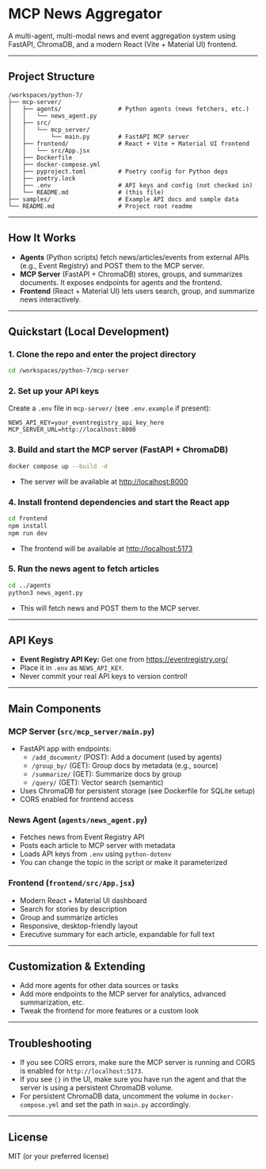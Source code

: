 # MCP News Aggregator

A multi-agent, multi-modal news and event aggregation system using FastAPI, ChromaDB, and a modern React (Vite + Material UI) frontend.

---

## Project Structure

```
/workspaces/python-7/
├── mcp-server/
│   ├── agents/                # Python agents (news fetchers, etc.)
│   │   └── news_agent.py
│   ├── src/
│   │   └── mcp_server/
│   │       └── main.py        # FastAPI MCP server
│   ├── frontend/              # React + Vite + Material UI frontend
│   │   └── src/App.jsx
│   ├── Dockerfile
│   ├── docker-compose.yml
│   ├── pyproject.toml         # Poetry config for Python deps
│   ├── poetry.lock
│   ├── .env                   # API keys and config (not checked in)
│   └── README.md              # (this file)
├── samples/                   # Example API docs and sample data
└── README.md                  # Project root readme
```

---

## How It Works

- **Agents** (Python scripts) fetch news/articles/events from external APIs (e.g., Event Registry) and POST them to the MCP server.
- **MCP Server** (FastAPI + ChromaDB) stores, groups, and summarizes documents. It exposes endpoints for agents and the frontend.
- **Frontend** (React + Material UI) lets users search, group, and summarize news interactively.

---

## Quickstart (Local Development)

### 1. Clone the repo and enter the project directory
```bash
cd /workspaces/python-7/mcp-server
```

### 2. Set up your API keys
Create a `.env` file in `mcp-server/` (see `.env.example` if present):
```
NEWS_API_KEY=your_eventregistry_api_key_here
MCP_SERVER_URL=http://localhost:8000
```

### 3. Build and start the MCP server (FastAPI + ChromaDB)
```bash
docker compose up --build -d
```
- The server will be available at [http://localhost:8000](http://localhost:8000)

### 4. Install frontend dependencies and start the React app
```bash
cd frontend
npm install
npm run dev
```
- The frontend will be available at [http://localhost:5173](http://localhost:5173)

### 5. Run the news agent to fetch articles
```bash
cd ../agents
python3 news_agent.py
```
- This will fetch news and POST them to the MCP server.

---

## API Keys
- **Event Registry API Key:** Get one from https://eventregistry.org/
- Place it in `.env` as `NEWS_API_KEY`.
- Never commit your real API keys to version control!

---

## Main Components

### MCP Server (`src/mcp_server/main.py`)
- FastAPI app with endpoints:
  - `/add_document/` (POST): Add a document (used by agents)
  - `/group_by/` (GET): Group docs by metadata (e.g., source)
  - `/summarize/` (GET): Summarize docs by group
  - `/query/` (GET): Vector search (semantic)
- Uses ChromaDB for persistent storage (see Dockerfile for SQLite setup)
- CORS enabled for frontend access

### News Agent (`agents/news_agent.py`)
- Fetches news from Event Registry API
- Posts each article to MCP server with metadata
- Loads API keys from `.env` using `python-dotenv`
- You can change the topic in the script or make it parameterized

### Frontend (`frontend/src/App.jsx`)
- Modern React + Material UI dashboard
- Search for stories by description
- Group and summarize articles
- Responsive, desktop-friendly layout
- Executive summary for each article, expandable for full text

---

## Customization & Extending
- Add more agents for other data sources or tasks
- Add more endpoints to the MCP server for analytics, advanced summarization, etc.
- Tweak the frontend for more features or a custom look

---

## Troubleshooting
- If you see CORS errors, make sure the MCP server is running and CORS is enabled for `http://localhost:5173`.
- If you see `{}` in the UI, make sure you have run the agent and that the server is using a persistent ChromaDB volume.
- For persistent ChromaDB data, uncomment the volume in `docker-compose.yml` and set the path in `main.py` accordingly.

---

## License
MIT (or your preferred license)
